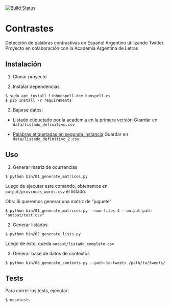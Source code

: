 
[![Build Status](https://travis-ci.org/finiteautomata/contrastes.svg?branch=master)](https://travis-ci.org/finiteautomata/contrastes)

# Contrastes

Detección de palabras contrastivas en Español Argentino utilizando Twitter. Proyecto en colaboración con la Academia Argentina de Letras


## Instalación

1. Clonar proyecto

2. Instalar dependencias

```
$ sudo apt install libhunspell-dev hunspell-es
$ pip install -r requirements
```

3. Bajarse datos:


* [Listado etiquetado por la academia en la primera versión](https://docs.google.com/spreadsheets/d/1ApWSm2dxU1-AXiN3HiYP_pLCaUhKRciUNm4e_RguGwg/edit#gid=1227749228) Guardar en `data/listado_definitivo.csv`

* [Palabras etiquetadas en segunda instancia](https://docs.google.com/spreadsheets/d/1iPHNdFgMihJKSY0GOAsPko0dfgNdSEWVKIqwe1hOe8Y/edit#gid=1357621277) Guardar en `data/listado_definitivo_2.csv`




## Uso

1. Generar matriz de ocurrencias

```
$ python bin/01_generate_matrices.py
```

Luego de ejecutar este comando, obtenemos en `output/provinces_words.csv` el listado.


Obs: Si queremos generar una matriz de "juguete"

```
$ python bin/01_generate_matrices.py --num-files 4 --output-path "output/test.csv"
```

2. Generar listados

```
$ python bin/02_generate_lists.py
```

Luego de esto, queda `output/listado_completo.csv`

3. Generar base de datos de contextos

```
$ python bin/03_generate_contexts.py --path-to-tweets /path/to/tweets/
```



## Tests

Para correr los tests, ejecutar:

```
$ nosetests
```
